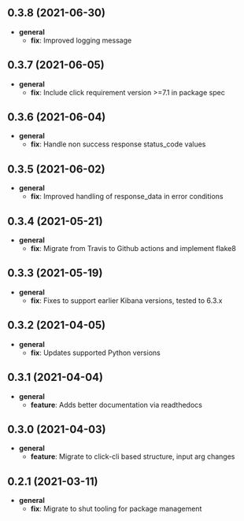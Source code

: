 ## 0.3.8 (2021-06-30)

* __general__
    * **fix**: Improved logging message

## 0.3.7 (2021-06-05)

* __general__
    * **fix**: Include click requirement version >=7.1 in package spec

## 0.3.6 (2021-06-04)

* __general__
    * **fix**: Handle non success response status_code values

## 0.3.5 (2021-06-02)

* __general__
    * **fix**: Improved handling of response_data in error conditions

## 0.3.4 (2021-05-21)

* __general__
    * **fix**: Migrate from Travis to Github actions and implement flake8

## 0.3.3 (2021-05-19)

* __general__
    * **fix**: Fixes to support earlier Kibana versions, tested to 6.3.x

## 0.3.2 (2021-04-05)

* __general__
    * **fix**: Updates supported Python versions

## 0.3.1 (2021-04-04)

* __general__
    * **feature**: Adds better documentation via readthedocs

## 0.3.0 (2021-04-03)

* __general__
    * **feature**: Migrate to click-cli based structure, input arg changes

## 0.2.1 (2021-03-11)

* __general__
    * **fix**: Migrate to shut tooling for package management

